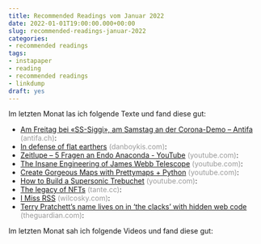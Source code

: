 ```yaml
---
title: Recommended Readings vom Januar 2022
date: 2022-01-01T19:00:00.000+00:00
slug: recommended-readings-januar-2022
categories:
- recommended readings
tags:
- instapaper
- reading
- recommended readings
- linkdump
draft: yes
---
```


Im letzten Monat las ich folgende Texte und fand diese gut:

- [Am Freitag bei «SS-Siggi», am Samstag an der Corona-Demo – Antifa](https://www.antifa.ch/am-freitag-bei-ss-siggi-am-samstag-an-der-corona-demo/) <span style="color: #999999;">(antifa.ch)</span>: 
- [In defense of flat earthers](http://danboykis.com/posts/flat-earth/) <span style="color: #999999;">(danboykis.com)</span>: 
- [Zeitlupe – 5 Fragen an Endo Anaconda - YouTube](https://www.youtube.com/watch?v=Zddn7poALgE) <span style="color: #999999;">(youtube.com)</span>: 
- [The Insane Engineering of James Webb Telescope](https://www.youtube.com/watch?v=aICaAEXDJQQ) <span style="color: #999999;">(youtube.com)</span>: 
- [Create Gorgeous Maps with Prettymaps + Python](https://youtube.com/watch?v=5za5I3kUuOI&amp;feature=share) <span style="color: #999999;">(youtube.com)</span>: 
- [How to Build a Supersonic Trebuchet](https://www.youtube.com/watch?v=gdXOS-B0Bus) <span style="color: #999999;">(youtube.com)</span>: 
- [The legacy of NFTs](https://tante.cc/2022/01/11/the-legacy-of-nfts/) <span style="color: #999999;">(tante.cc)</span>: 
- [I Miss RSS](https://www.wilcosky.com/d/20-i-miss-rss) <span style="color: #999999;">(wilcosky.com)</span>: 
- [Terry Pratchett’s name lives on in ‘the clacks’ with hidden web code](http://www.theguardian.com/books/shortcuts/2015/mar/17/terry-pratchetts-name-lives-on-in-the-clacks-with-hidden-web-code) <span style="color: #999999;">(theguardian.com)</span>: 

Im letzten Monat sah ich folgende Videos und fand diese gut:
